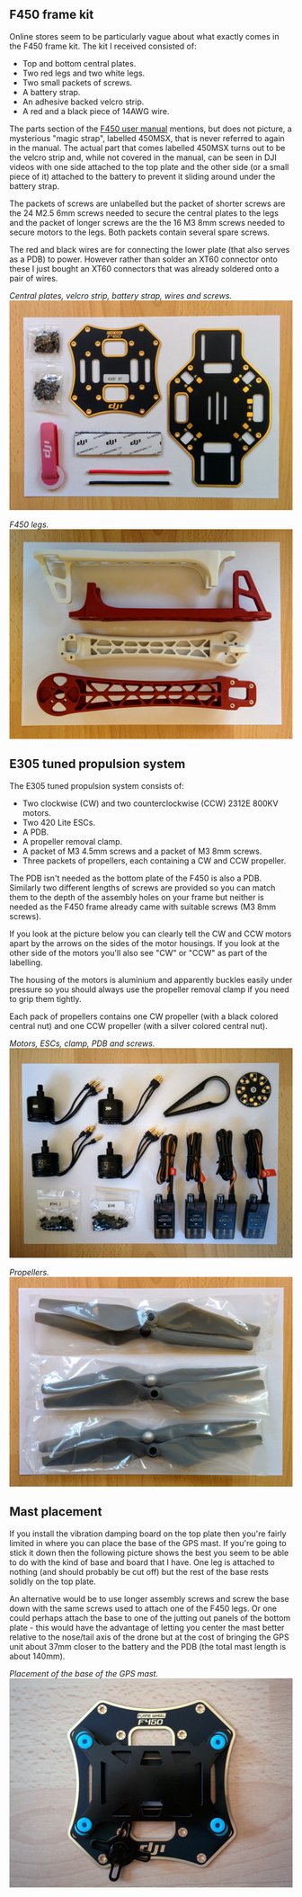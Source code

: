 F450 frame kit
--------------

Online stores seem to be particularly vague about what exactly comes in the F450 frame kit. The kit I received consisted of:

* Top and bottom central plates.
* Two red legs and two white legs.
* Two small packets of screws.
* A battery strap.
* An adhesive backed velcro strip.
* A red and a black piece of 14AWG wire.

The parts section of the [F450 user manual](http://dl.djicdn.com/downloads/flamewheel/en/F450_User_Manual_v2.2_en.pdf) mentions, but does not picture, a mysterious "magic strap", labelled 450MSX, that is never referred to again in the manual. The actual part that comes labelled 450MSX turns out to be the velcro strip and, while not covered in the manual, can be seen in DJI videos with one side attached to the top plate and the other side (or a small piece of it) attached to the battery to prevent it sliding around under the battery strap.

The packets of screws are unlabelled but the packet of shorter screws are the 24 M2.5 6mm screws needed to secure the central plates to the legs and the packet of longer screws are the the 16 M3 8mm screws needed to secure motors to the legs. Both packets contain several spare screws.

The red and black wires are for connecting the lower plate (that also serves as a PDB) to power. However rather than solder an XT60 connector onto these I just bought an XT60 connectors that was already soldered onto a pair of wires.

_Central plates, velcro strip, battery strap, wires and screws._  
![F450 parts](images/assembly/frame/parts/f450-kit-parts.jpg)

_F450 legs._  
![F450 legs](images/assembly/frame/parts/f450-kit-parts-legs.jpg)

E305 tuned propulsion system
----------------------------

The E305 tuned propulsion system consists of:

* Two clockwise (CW) and two counterclockwise (CCW) 2312E 800KV motors.
* Two 420 Lite ESCs.
* A PDB.
* A propeller removal clamp.
* A packet of M3 4.5mm screws and a packet of M3 8mm screws.
* Three packets of propellers, each containing a CW and CCW propeller.

The PDB isn't needed as the bottom plate of the F450 is also a PDB. Similarly two different lengths of screws are provided so you can match them to the depth of the assembly holes on your frame but neither is needed as the F450 frame already came with suitable screws (M3 8mm screws).

If you look at the picture below you can clearly tell the CW and CCW motors apart by the arrows on the sides of the motor housings. If you look at the other side of the motors you'll also see "CW" or "CCW" as part of the labelling.

The housing of the motors is aluminium and apparently buckles easily under pressure so you should always use the propeller removal clamp if you need to grip them tightly.

Each pack of propellers contains one CW propeller (with a black colored central nut) and one CCW propeller (with a silver colored central nut).

_Motors, ESCs, clamp, PDB and screws._  
![E305 parts](images/assembly/frame/parts/e305-system-parts.jpg)

_Propellers._  
![propellers](images/assembly/frame/parts/e305-system-parts-props.jpg)

Mast placement
--------------

If you install the vibration damping board on the top plate then you're fairly limited in where you can place the base of the GPS mast. If you're going to stick it down then the following picture shows the best you seem to be able to do with the kind of base and board that I have. One leg is attached to nothing (and should probably be cut off) but the rest of the base rests solidly on the top plate.

An alternative would be to use longer assembly screws and screw the base down with the same screws used to attach one of the F450 legs. Or one could perhaps attach the base to one of the jutting out panels of the bottom plate - this would have the advantage of letting you center the mast better relative to the nose/tail axis of the drone but at the cost of bringing the GPS unit about 37mm closer to the battery and the PDB (the total mast length is about 140mm).

_Placement of the base of the GPS mast._  
![mast placement](images/assembly/frame/parts/mast-placement.jpg)
